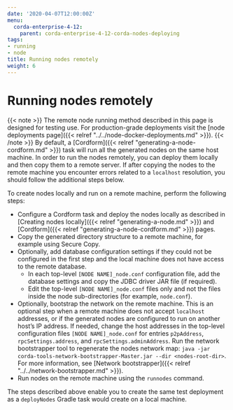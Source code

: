 ```yaml
---
date: '2020-04-07T12:00:00Z'
menu:
  corda-enterprise-4-12:
    parent: corda-enterprise-4-12-corda-nodes-deploying
tags:
- running
- node
title: Running nodes remotely
weight: 6
---
```


# Running nodes remotely

{{< note >}}
The remote node running method described in this page is designed for testing use. For production-grade deployments visit the [node deployments page]({{< relref "../../node-docker-deployments.md" >}}).
{{< /note >}}
By default, a [Cordform]({{< relref "generating-a-node-cordform.md" >}}) task will run all the generated nodes on the same host machine.
In order to run the nodes remotely, you can deploy them locally and then copy them to a remote server.
If after copying the nodes to the remote machine you encounter errors related to a `localhost` resolution, you should follow the additional steps below.

To create nodes locally and run on a remote machine, perform the following steps:

* Configure a Cordform task and deploy the nodes locally as described in [Creating nodes locally]({{< relref "generating-a-node.md" >}}) and [Cordform]({{< relref "generating-a-node-cordform.md" >}}) pages.
* Copy the generated directory structure to a remote machine, for example using Secure Copy.
* Optionally, add database configuration settings if they could not be configured in the first step and the local machine does not have access to the remote database.
  * In each top-level `[NODE NAME]_node.conf` configuration file, add the database settings and copy the JDBC driver JAR file (if required).
  * Edit the top-level `[NODE NAME]_node.conf` files only and not the files inside the node sub-directories (for example, `node.conf`).
* Optionally, bootstrap the network on the remote machine. This is an optional step when a remote machine does not accept `localhost` addresses, or if the generated nodes are configured to run on another host’s IP address. If needed, change the host addresses in the top-level configuration files `[NODE NAME]_node.conf` for entries `p2pAddress`, `rpcSettings.address`, and  `rpcSettings.adminAddress`. Run the network bootstrapper tool to regenerate the nodes network map: `java -jar corda-tools-network-bootstrapper-Master.jar --dir <nodes-root-dir>`. For more information, see [Network bootstrapper]({{< relref "../../network-bootstrapper.md" >}}).
* Run nodes on the remote machine using the `runnodes` command.

The steps described above enable you to create the same test deployment as a `deployNodes` Gradle task would create on a local machine.
